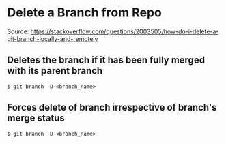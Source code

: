 # Delete a Branch from Repo

Source: <https://stackoverflow.com/questions/2003505/how-do-i-delete-a-git-branch-locally-and-remotely>

## Deletes the branch if it has been fully merged with its parent branch

`$ git branch -D <branch_name>`

## Forces delete of branch irrespective of branch's merge status

`$ git branch -D <branch_name>`
